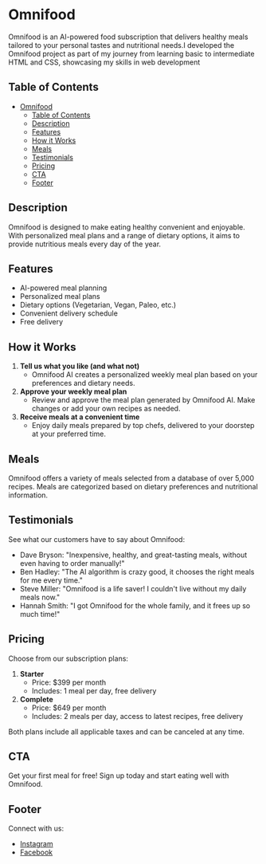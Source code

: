 # Omnifood

Omnifood is an AI-powered food subscription that delivers healthy meals tailored to your personal tastes and nutritional needs.I developed the Omnifood project as part of my journey from learning basic to intermediate HTML and CSS, showcasing my skills in web development

## Table of Contents

- [Omnifood](#omnifood)
  - [Table of Contents](#table-of-contents)
  - [Description](#description)
  - [Features](#features)
  - [How it Works](#how-it-works)
  - [Meals](#meals)
  - [Testimonials](#testimonials)
  - [Pricing](#pricing)
  - [CTA](#cta)
  - [Footer](#footer)

## Description

Omnifood is designed to make eating healthy convenient and enjoyable. With personalized meal plans and a range of dietary options, it aims to provide nutritious meals every day of the year.

## Features

- AI-powered meal planning
- Personalized meal plans
- Dietary options (Vegetarian, Vegan, Paleo, etc.)
- Convenient delivery schedule
- Free delivery

## How it Works

1. **Tell us what you like (and what not)**
   - Omnifood AI creates a personalized weekly meal plan based on your preferences and dietary needs.
2. **Approve your weekly meal plan**
   - Review and approve the meal plan generated by Omnifood AI. Make changes or add your own recipes as needed.
3. **Receive meals at a convenient time**
   - Enjoy daily meals prepared by top chefs, delivered to your doorstep at your preferred time.

## Meals

Omnifood offers a variety of meals selected from a database of over 5,000 recipes. Meals are categorized based on dietary preferences and nutritional information.

## Testimonials

See what our customers have to say about Omnifood:

- Dave Bryson: "Inexpensive, healthy, and great-tasting meals, without even having to order manually!"
- Ben Hadley: "The AI algorithm is crazy good, it chooses the right meals for me every time."
- Steve Miller: "Omnifood is a life saver! I couldn't live without my daily meals now."
- Hannah Smith: "I got Omnifood for the whole family, and it frees up so much time!"

## Pricing

Choose from our subscription plans:

1. **Starter**
   - Price: $399 per month
   - Includes: 1 meal per day, free delivery
2. **Complete**
   - Price: $649 per month
   - Includes: 2 meals per day, access to latest recipes, free delivery

Both plans include all applicable taxes and can be canceled at any time.

## CTA

Get your first meal for free! Sign up today and start eating well with Omnifood.

## Footer

Connect with us:
- [Instagram](#)
- [Facebook](#)